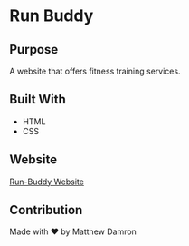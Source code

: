 # Run Buddy

## Purpose
A website that offers fitness training services.

## Built With
* HTML
* CSS

## Website
[Run-Buddy Website](https://matthewdamron.github.io/run-buddy/)

## Contribution
Made with ❤️ by Matthew Damron
